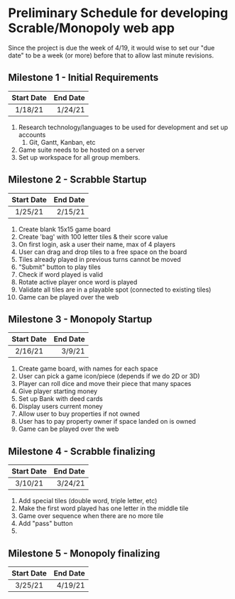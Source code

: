 # Preliminary Schedule for developing Scrable/Monopoly web app
Since the project is due the week of 4/19, it would wise to set our "due date" to be a week (or more) before that to allow last minute revisions.


## Milestone 1 - Initial Requirements
| Start Date     | End Date     |
| :----------: | -----------: |
| 1/18/21   | 1/24/21    |

1. Research technology/languages to be used for development and set up accounts
    1. Git, Gantt, Kanban, etc
2. Game suite needs to be hosted on a server
3. Set up workspace for all group members.

## Milestone 2 - Scrabble Startup
| Start Date     | End Date     |
| :----------: | -----------: |
| 1/25/21  | 2/15/21    |
1. Create blank 15x15 game board
1. Create 'bag' with 100 letter tiles & their score value
1. On first login, ask a user their name, max of 4 players
1. User can drag and drop tiles to a free space on the board
1. Tiles already played in previous turns cannot be moved
1. "Submit" button to play tiles
1. Check if word played is valid
1. Rotate active player once word is played
1. Validate all tiles are in a playable spot (connected to existing tiles)
1. Game can be played over the web

## Milestone 3 - Monopoly Startup
| Start Date     | End Date     |
| :----------: | -----------: |
| 2/16/21  | 3/9/21    |
1. Create game board, with names for each space
1. User can pick a game icon/piece (depends if we do 2D or 3D)
1. Player can roll dice and move their piece that many spaces
1. Give player starting money
1. Set up Bank with deed cards
1. Display users current money
1. Allow user to buy properties if not owned
1. User has to pay property owner if space landed on is owned
1. Game can be played over the web

## Milestone 4 - Scrabble finalizing
| Start Date     | End Date     |
| :----------: | -----------: |
| 3/10/21  | 3/24/21    |
1. Add special tiles (double word, triple letter, etc)
1. Make the first word played has one letter in the middle tile
1. Game over sequence when there are no more tile
1. Add "pass" button
1. 


## Milestone 5 - Monopoly finalizing
| Start Date     | End Date     |
| :----------: | -----------: |
| 3/25/21  | 4/19/21    |

